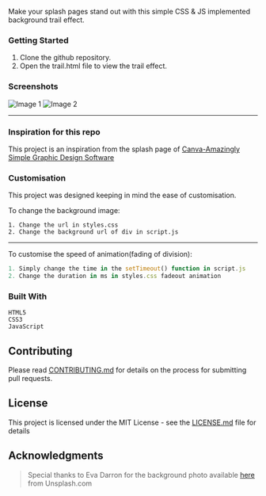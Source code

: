 Make your splash pages stand out with this simple CSS & JS implemented background trail effect.

### Getting Started
1. Clone the github repository.
2. Open the trail.html file to view the trail effect.

### Screenshots

![Image 1](https://www.dropbox.com/s/hc4689xvm9p6hob/css_trail_img1.png?raw=1 "The trail effect")
![Image 2](https://www.dropbox.com/s/dp8mbbtp3nauv67/css_trail_img2.png?raw=1)
___
### Inspiration for this repo
This project is an inspiration from the splash page of [Canva-Amazingly Simple Graphic Design Software](https://www.canva.com/)

### Customisation
This project was designed keeping in mind the ease of customisation.

To change the background image:
```
1. Change the url in styles.css
2. Change the background url of div in script.js
```
---

To customise the speed of animation(fading of division):
```javascript
1. Simply change the time in the setTimeout() function in script.js
2. Change the duration in ms in styles.css fadeout animation
```

### Built With

``` 
HTML5 
CSS3
JavaScript 
```
## Contributing

Please read [CONTRIBUTING.md](CONTRIBUTING.md) for details on the process for submitting pull requests.

## License

This project is licensed under the MIT License - see the [LICENSE.md](LICENSE.md) file for details

## Acknowledgments
>Special thanks to Eva Darron for the background photo available [here](https://unsplash.com/@evadarron?utm_medium=referral&utm_campaign=photographer-credit&utm_content=creditBadge) from Unsplash.com

